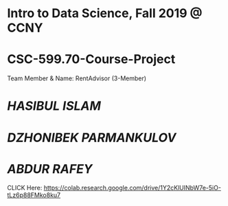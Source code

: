 # Intro to Data Science, Fall 2019 @ CCNY
# CSC-599.70-Course-Project 

Team Member & Name: RentAdvisor (3-Member)

# *HASIBUL ISLAM*
# *DZHONIBEK PARMANKULOV*
# *ABDUR RAFEY*

CLICK Here: https://colab.research.google.com/drive/1Y2cKlUINbW7e-5iO-tLz6p88FMko8ku7


